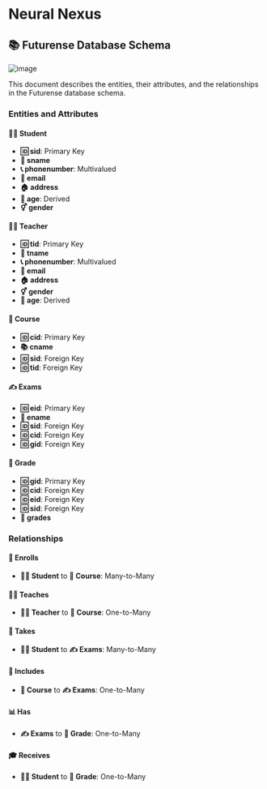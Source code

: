 # Neural Nexus 
## 📚 Futurense Database Schema

![image](https://github.com/yashvisharma1204/Neural-Nexus/assets/150244397/c183e77b-f278-4c8d-a968-4532639bb9e1)


This document describes the entities, their attributes, and the relationships in the Futurense database schema.

### Entities and Attributes

#### 👨‍🎓 Student
- **🆔 sid**: Primary Key
- **📝 sname**
- **📞 phonenumber**: Multivalued
- **📧 email**
- **🏠 address**
- **🎂 age**: Derived
- **⚥ gender**

#### 👨‍🏫 Teacher
- **🆔 tid**: Primary Key
- **📝 tname**
- **📞 phonenumber**: Multivalued
- **📧 email**
- **🏠 address**
- **⚥ gender**
- **🎂 age**: Derived

#### 📘 Course
- **🆔 cid**: Primary Key
- **📚 cname**
- **🆔 sid**: Foreign Key
- **🆔 tid**: Foreign Key

#### ✍️ Exams
- **🆔 eid**: Primary Key
- **📝 ename**
- **🆔 sid**: Foreign Key
- **🆔 cid**: Foreign Key
- **🆔 gid**: Foreign Key

#### 🏅 Grade
- **🆔 gid**: Primary Key
- **🆔 cid**: Foreign Key
- **🆔 eid**: Foreign Key
- **🆔 sid**: Foreign Key
- **📝 grades**

### Relationships

#### 🤝 Enrolls
- **👨‍🎓 Student** to **📘 Course**: Many-to-Many

#### 🧑‍🏫 Teaches
- **👨‍🏫 Teacher** to **📘 Course**: One-to-Many

#### 📝 Takes
- **👨‍🎓 Student** to **✍️ Exams**: Many-to-Many

#### 📖 Includes
- **📘 Course** to **✍️ Exams**: One-to-Many

#### 📊 Has
- **✍️ Exams** to **🏅 Grade**: One-to-Many

#### 🎓 Receives
- **👨‍🎓 Student** to **🏅 Grade**: One-to-Many
